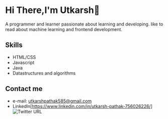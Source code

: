 # Hi There,I'm Utkarsh👋
 A programmer and learner passionate about learning and developing. like to read about machine learning and frontend development.
 
 ## Skills
 - HTML/CSS
 - Javascript
 - Java 
 - Datastructures and algorithms

## Contact me
- e-mail: utkarshpathak585@gmail.com
- LinkedIn[https://www.linkedin.com/in/utkarsh-pathak-756026226/]
![Twitter URL](https://img.shields.io/twitter/url?style=social&url=https%3A%2F%2Ftwitter.com%2FUtkarsh00346168)
